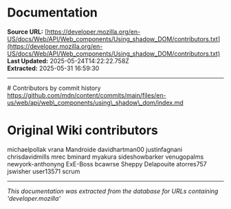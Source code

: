 # Documentation

**Source URL:** [https://developer.mozilla.org/en-US/docs/Web/API/Web_components/Using_shadow_DOM/contributors.txt](https://developer.mozilla.org/en-US/docs/Web/API/Web_components/Using_shadow_DOM/contributors.txt)  
**Last Updated:** 2025-05-24T14:22:22.758Z  
**Extracted:** 2025-05-31 16:59:30

---

\# Contributors by commit history
https://github.com/mdn/content/commits/main/files/en-us/web/api/web\_components/using\_shadow\_dom/index.md

# Original Wiki contributors
michaelpollak
vrana
Mandroide
davidhartman00
justinfagnani
chrisdavidmills
mrec
bminard
myakura
sideshowbarker
venugopalms
newyork-anthonyng
ExE-Boss
bcawrse
Sheppy
Delapouite
atorres757
jswisher
user13571
scrum

---

*This documentation was extracted from the database for URLs containing 'developer.mozilla'*
